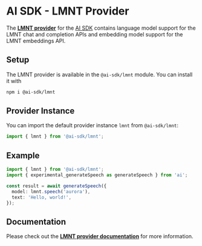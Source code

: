 # AI SDK - LMNT Provider

The **[LMNT provider](https://sdk.vercel.ai/providers/ai-sdk-providers/lmnt)** for the [AI SDK](https://sdk.vercel.ai/docs)
contains language model support for the LMNT chat and completion APIs and embedding model support for the LMNT embeddings API.

## Setup

The LMNT provider is available in the `@ai-sdk/lmnt` module. You can install it with

```bash
npm i @ai-sdk/lmnt
```

## Provider Instance

You can import the default provider instance `lmnt` from `@ai-sdk/lmnt`:

```ts
import { lmnt } from '@ai-sdk/lmnt';
```

## Example

```ts
import { lmnt } from '@ai-sdk/lmnt';
import { experimental_generateSpeech as generateSpeech } from 'ai';

const result = await generateSpeech({
  model: lmnt.speech('aurora'),
  text: 'Hello, world!',
});
```

## Documentation

Please check out the **[LMNT provider documentation](https://sdk.vercel.ai/providers/ai-sdk-providers/lmnt)** for more information.
